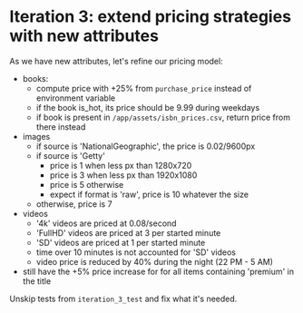 # Iteration 3: extend pricing strategies with new attributes

As we have new attributes, let's refine our pricing model:

- books:
  - compute price with +25% from `purchase_price` instead of environment variable
  - if the book is_hot, its price should be 9.99 during weekdays
  - if book is present in `/app/assets/isbn_prices.csv`, return price from there instead
- images
  - if source is 'NationalGeographic', the price is 0.02/9600px
  - if source is 'Getty'
    - price is 1 when less px than 1280x720
    - price is 3 when less px than 1920x1080
    - price is 5 otherwise
    - expect if format is 'raw', price is 10 whatever the size
  - otherwise, price is 7
- videos
  - '4k' videos are priced at 0.08/second
  - 'FullHD' videos are priced at 3 per started minute
  - 'SD' videos are priced at 1 per started minute
  - time over 10 minutes is not accounted for 'SD' videos
  - video price is reduced by 40% during the night (22 PM - 5 AM)
- still have the +5% price increase for for all items containing 'premium' in the title

Unskip tests from `iteration_3_test` and fix what it's needed.
